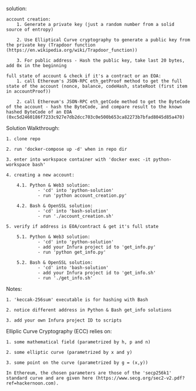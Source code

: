 solution:

    account creation:
        1. Generate a private key (just a random number from a solid source of entropy)

        2. Use Elliptical Curve cryptography to generate a public key from the private key (Trapdoor function (https://en.wikipedia.org/wiki/Trapdoor_function))

        3. For public address - Hash the public key, take last 20 bytes, add 0x in the beginning
    
    full state of account & check if it's a contract or an EOA:
        1. call Ethereum's JSON-RPC eth_getProof method to get the full state of the account (nonce, balance, codeHash, stateRoot (first item in accountProof))

        2. call Ethereum's JSON-RPC eth_getCode method to get the ByteCode of the account - hash the ByteCode, and compare result to the known hashed ByteCode of an EOA (0xc5d2460186f7233c927e7db2dcc703c0e500b653ca82273b7bfad8045d85a470)

Solution Walkthrough:

    1. clone repo

    2. run 'docker-compose up -d' when in repo dir

    3. enter into workspace container with 'docker exec -it python-workspace bash'

    4. creating a new account:

        4.1. Python & Web3 solution:
                - 'cd' into 'python-solution'
                - run 'python account_creation.py' 

        4.2. Bash & OpenSSL solution:
                - 'cd' into 'bash-solution'
                - run './account_creation.sh'

    5. verify if address is EOA/contract & get it's full state

        5.1. Python & Web3 solution:
                - 'cd' into 'python-solution'
                - add your Infura project id to 'get_info.py'
                - run 'python get_info.py'

        5.2. Bash & OpenSSL solution:
                - 'cd' into 'bash-solution'
                - add your Infura project id to 'get_info.sh'
                - run './get_info.sh'



Notes:

    1. 'keccak-256sum' executable is for hashing with Bash
    
    2. notice different address in Python & Bash get_info solutions
    
    3. add your own Infura project ID to scripts



Elliplic Curve Cryptography (ECC) relies on:
    
    1. some mathematical field (parametrized by h, p and n)
    
    2. some elliptic curve (parametrized by x and y)
    
    3. some point on the curve (parametrized by g = (x,y)) 
    
    In Ethereum, the chosen parameters are those of the 'secp256k1' standard curve and are given here (https://www.secg.org/sec2-v2.pdf?ref=hackernoon.com).
